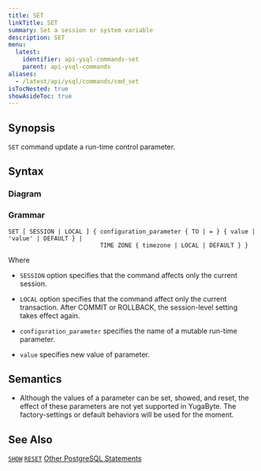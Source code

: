 ```yaml
---
title: SET
linkTitle: SET 
summary: Set a session or system variable
description: SET
menu:
  latest:
    identifier: api-ysql-commands-set
    parent: api-ysql-commands
aliases:
  - /latest/api/ysql/commands/cmd_set
isTocNested: true
showAsideToc: true
---
```


## Synopsis

`SET` command update a run-time control parameter.

## Syntax

### Diagram 

### Grammar
```
SET [ SESSION | LOCAL ] { configuration_parameter { TO | = } { value | 'value' | DEFAULT } |
                          TIME ZONE { timezone | LOCAL | DEFAULT } }
```

Where
- `SESSION` option specifies that the command affects only the current session.

- `LOCAL` option specifies that the command affect only the current transaction. After COMMIT or ROLLBACK, the session-level setting takes effect again.

- `configuration_parameter` specifies the name of a mutable run-time parameter.

- `value` specifies new value of parameter.

## Semantics

- Although the values of a parameter can be set, showed, and reset, the effect of these parameters are not yet supported in YugaByte. The factory-settings or default behaviors will be used for the moment.

## See Also
[`SHOW`](../cmd_show)
[`RESET`](../cmd_reset)
[Other PostgreSQL Statements](..)
